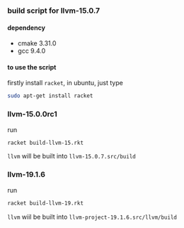 ### build script for llvm-15.0.7

#### dependency
- cmake 3.31.0
- gcc 9.4.0

#### to use the script
firstly install `racket`, in ubuntu, just type 
```bash
sudo apt-get install racket
```

### llvm-15.0.0rc1
run 
```bash
racket build-llvm-15.rkt
```
`llvm` will be built into `llvm-15.0.7.src/build`

### llvm-19.1.6
run 
```bash
racket build-llvm-19.rkt
```
`llvm` wiil be built into `llvm-project-19.1.6.src/llvm/build`